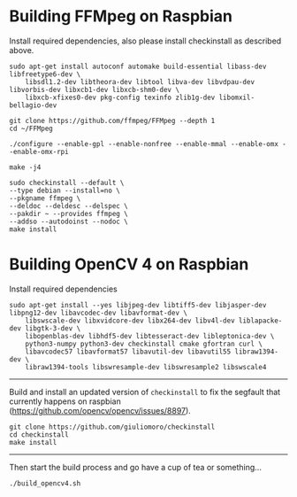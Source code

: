 # Building FFMpeg on Raspbian

Install required dependencies, also please install checkinstall as described above.

```
sudo apt-get install autoconf automake build-essential libass-dev libfreetype6-dev \
	libsdl1.2-dev libtheora-dev libtool libva-dev libvdpau-dev libvorbis-dev libxcb1-dev libxcb-shm0-dev \
	libxcb-xfixes0-dev pkg-config texinfo zlib1g-dev libomxil-bellagio-dev

git clone https://github.com/ffmpeg/FFMpeg --depth 1
cd ~/FFMpeg

./configure --enable-gpl --enable-nonfree --enable-mmal --enable-omx --enable-omx-rpi

make -j4 

sudo checkinstall --default \
--type debian --install=no \
--pkgname ffmpeg \
--deldoc --deldesc --delspec \
--pakdir ~ --provides ffmpeg \
--addso --autodoinst --nodoc \
make install
```


# Building OpenCV 4 on Raspbian

Install required dependencies
```
sudo apt-get install --yes libjpeg-dev libtiff5-dev libjasper-dev libpng12-dev libavcodec-dev libavformat-dev \
	libswscale-dev libxvidcore-dev libx264-dev libv4l-dev liblapacke-dev libgtk-3-dev \
	libopenblas-dev libhdf5-dev libtesseract-dev libleptonica-dev \
	python3-numpy python3-dev checkinstall cmake gfortran curl \
	libavcodec57 libavformat57 libavutil-dev libavutil55 libraw1394-dev \
	libraw1394-tools libswresample-dev libswresample2 libswscale4
```
---

Build and install an updated version of `checkinstall` to fix the segfault that currently happens on raspbian (https://github.com/opencv/opencv/issues/8897).
```
git clone https://github.com/giuliomoro/checkinstall
cd checkinstall
make install
```
---

Then start the build process and go have a cup of tea or something...
```
./build_opencv4.sh
```


